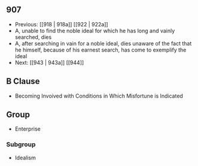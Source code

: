 ## 907
- Previous: [[918 | 918a]] [[922 | 922a]] 
- A, unable to find the noble ideal for which he has long and vainly searched, dies
- A, after searching in vain for a noble ideal, dies unaware of the fact that he himself, because of his earnest search, has come to exemplify the ideal
- Next: [[943 | 943a]] [[944]] 

## B Clause
- Becoming Invoived with Conditions in Which Misfortune is Indicated

## Group
- Enterprise

### Subgroup
- Idealism

